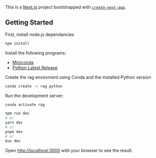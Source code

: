 This is a [Next.js](https://nextjs.org/) project bootstrapped with [`create-next-app`](https://github.com/vercel/next.js/tree/canary/packages/create-next-app).

## Getting Started

First, install node.js dependancies

```bash
npm install
```

Install the following programs:

- [Miniconda](https://docs.anaconda.com/miniconda/miniconda-install/)
- [Python Latest Release](https://www.python.org/downloads/)

Create the rag enviroment using Conda and the installed Python version

```bash
conda create -n rag python
```

Run the development server:

```bash
conda activate rag
```

```bash
npm run dev
# or
yarn dev
# or
pnpm dev
# or
bun dev
```

Open [http://localhost:3000](http://localhost:3000) with your browser to see the result.

